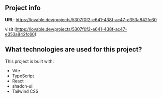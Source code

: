 

## Project info

**URL**: https://lovable.dev/projects/5307f0f2-e641-438f-ac47-e353a842fc60

visit (https://lovable.dev/projects/5307f0f2-e641-438f-ac47-e353a842fc60) 

## What technologies are used for this project?

This project is built with:

- Vite
- TypeScript
- React
- shadcn-ui
- Tailwind CSS


